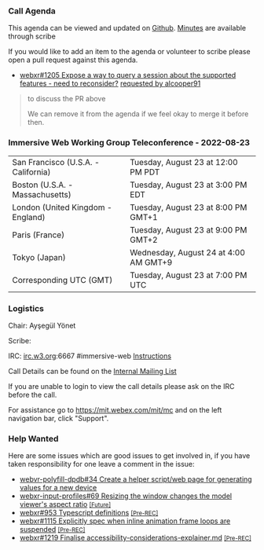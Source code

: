 ### Call Agenda

This agenda can be viewed and updated on [Github](https://github.com/immersive-web/administrivia/blob/main/meetings/wg/2022-08-23-Immersive_Web_Working_Group_Teleconference-agenda.md). [Minutes](https://www.w3.org/2022/08/23-immersive-web-minutes.html) are available through scribe

If you would like to add an item to the agenda or volunteer to scribe please open a pull request against this agenda.

* [webxr#1205 Expose a way to query a session about the supported features - need to reconsider?](https://github.com/immersive-web/webxr/issues/1205) [requested by alcooper91](https://github.com/immersive-web/webxr/issues/1205#issuecomment-1217124045)
> to discuss the PR above
>
>We can remove it from the agenda if we feel okay to merge it before then.

### Immersive Web Working Group Teleconference - 2022-08-23

<table>
<tr><td> San Francisco (U.S.A. - California) <td> Tuesday, August 23 at 12:00 PM PDT
<tr><td> Boston (U.S.A. - Massachusetts) <td> Tuesday, August 23 at 3:00 PM EDT
<tr><td> London (United Kingdom - England) <td> Tuesday, August 23 at 8:00 PM GMT+1
<tr><td> Paris (France) <td> Tuesday, August 23 at 9:00 PM GMT+2
<tr><td> Tokyo (Japan) <td> Wednesday, August 24 at 4:00 AM GMT+9
<tr><td> Corresponding UTC (GMT) <td> Tuesday, August 23 at 7:00 PM UTC
</table>

### Logistics

Chair: Ayşegül Yönet

Scribe:

IRC: [irc.w3.org](http://irc.w3.org/):6667 #immersive-web [Instructions](https://github.com/immersive-web/administrivia/blob/main/IRC.md)

Call Details can be found on the [Internal Mailing List](https://lists.w3.org/Archives/Member/internal-immersive-web/2019Feb/0002.html)

If you are unable to login to view the call details please ask on the IRC before the call.

For assistance go to https://mit.webex.com/mit/mc  and on the left navigation bar, click "Support".

### Help Wanted

Here are some issues which are good issues to get involved in, if you have taken responsibility for one leave a comment in the issue:

- [webvr-polyfill-dpdb#34 Create a helper script/web page for generating values for a new device](https://github.com/immersive-web/webvr-polyfill-dpdb/issues/34)
- [webxr-input-profiles#69 Resizing the window changes the model viewer's aspect ratio](https://github.com/immersive-web/webxr-input-profiles/issues/69) [<small>[Future]</small>](https://api.github.com/repos/immersive-web/webxr-input-profiles/milestones/4)
- [webxr#953 Typescript definitions](https://github.com/immersive-web/webxr/issues/953) [<small>[Pre-REC]</small>](https://api.github.com/repos/immersive-web/webxr/milestones/16)
- [webxr#1115 Explicitly spec when inline animation frame loops are suspended](https://github.com/immersive-web/webxr/issues/1115) [<small>[Pre-REC]</small>](https://api.github.com/repos/immersive-web/webxr/milestones/16)
- [webxr#1219 Finalise accessibility-considerations-explainer.md](https://github.com/immersive-web/webxr/issues/1219) [<small>[Pre-REC]</small>](https://api.github.com/repos/immersive-web/webxr/milestones/16)


              
